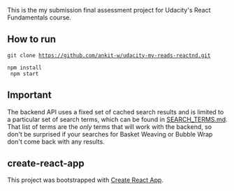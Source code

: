 This is the my submission final assessment project for Udacity's React Fundamentals course.

## How to run
<code>git clone https://github.com/ankit-w/udacity-my-reads-reactnd.git<br>
npm install<br>
npm start<br></code>

## Important
The backend API uses a fixed set of cached search results and is limited to a particular set of search terms, which can be found in [SEARCH_TERMS.md](SEARCH_TERMS.md). That list of terms are the _only_ terms that will work with the backend, so don't be surprised if your searches for Basket Weaving or Bubble Wrap don't come back with any results. 

## create-react-app

This project was bootstrapped with [Create React App](https://github.com/facebookincubator/create-react-app). 
